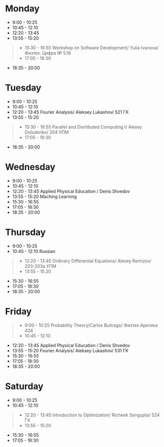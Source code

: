 # Monday

*	9:00 - 10:25	
*	10:45 - 12:10	
*	12:20 - 13:45	
*	13:55 - 15:20	
>*    15:30 - 16:55	Workshop on Software Development/ Yulia Ivanova/ Физтех. Цифра № 5.16
>*	17:05 - 18:30	

*	18:35 - 20:00	

# Tuesday

*	9:00 - 10:25	   
*	10:45 - 12:10	
*	12:20 - 13:45	    Fourier Analysis/ Aleksey Lukashov/ 521 ГК
*	13:55 - 15:20	
>*	15:30 - 16:55	    Parallel and Disrtibuted Computing I/ Alexey Doludenko/ 204 УПМ
>*	17:05 - 18:30

*	18:35 - 20:00	

# Wednesday

*	9:00 - 10:25	
*	10:45 - 12:10
*	12:20 - 13:45	Applied Physical Education / Denis Shvedov
*	13:55 - 15:20	Maching Learning
*	15:30 - 16:55	
*	17:05 - 18:30	
*	18:35 - 20:00

# Thursday

*	9:00 - 10:25	
*	10:45 - 12:10	Russian
>*	12:20 - 13:45	Ordinary Differential Equations/ Alexey Remizov/ 203-203а УПМ 
>*	13:55 - 15:20	

*	15:30 - 16:55	
*	17:05 - 18:30	
*	18:35 - 20:00	

# Friday

>*	9:00 - 10:25	    Probability Theory/Carlos Buitrago/ Физтех.Арктика 424
>*	10:45 - 12:10	

*	12:20 - 13:45	Applied Physical Education / Denis Shvedov
*	13:55 - 15:20   Fourier Analysis/ Aleksey Lukashov/ 531 ГК
*	15:30 - 16:55	
*	17:05 - 18:30	
*	18:35 - 20:00	

# Saturday

*	9:00 - 10:25	
*	10:45 - 12:10	
>*	12:20 - 13:45   Introduction to Optimization/ Richeek Sengupta/ 524 ГК
>*	13:55 - 15:20	

*	15:30 - 16:55	
*	17:05 - 18:30
